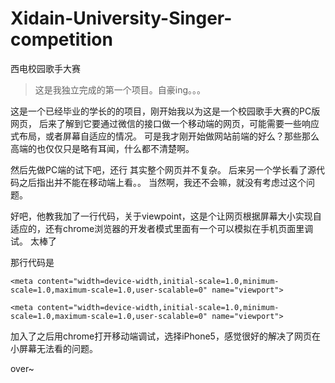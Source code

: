 # Xidain-University-Singer-competition
西电校园歌手大赛
>这是我独立完成的第一个项目。自豪ing。。。

这是一个已经毕业的学长的的项目，刚开始我以为这是一个校园歌手大赛的PC版网页，
后来了解到它要通过微信的接口做一个移动端的网页，可能需要一些响应式布局，或者屏幕自适应的情况。
可是我才刚开始做网站前端的好么？那些那么高端的也仅仅只是略有耳闻，什么都不清楚啊。

然后先做PC端的试下吧，还行 其实整个网页并不复杂。
后来另一个学长看了源代码之后指出并不能在移动端上看。。
当然啊，我还不会嘛，就没有考虑过这个问题。

好吧，他教我加了一行代码，关于viewpoint，这是个让网页根据屏幕大小实现自适应的，还有chrome浏览器的开发者模式里面有一个可以模拟在手机页面里调试。
太棒了

那行代码是
    
```
<meta content="width=device-width,initial-scale=1.0,minimum-scale=1.0,maximum-scale=1.0,user-scalable=0" name="viewport">

<meta content="width=device-width,initial-scale=1.0,minimum-scale=1.0,maximum-scale=1.0,user-scalable=0" name="viewport">

```
加入了之后用chrome打开移动端调试，选择iPhone5，感觉很好的解决了网页在小屏幕无法看的问题。

over~
